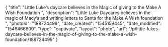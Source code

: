 {
    "title": "Little Luke’s daycare believes in the Magic of giving to the Make A Wish Foundation ",
    "description": "Little Luke Daycares believes in the magic of Macy’s and writing letters to Santa for the Make A Wish foundation ",
    "photoId": "188724499",
    "date_created": "1545159445",
    "date_modified": "1546466800",
    "type": "captivate",
    "layout": "photo",
    "url": "\/p\/little-lukes-daycare-believes-in-the-magic-of-giving-to-the-make-a-wish-foundation\/188724499"
}